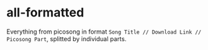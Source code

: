 # all-formatted
Everything from picosong in format `Song Title // Download Link // Picosong Part`, splitted by individual parts.

